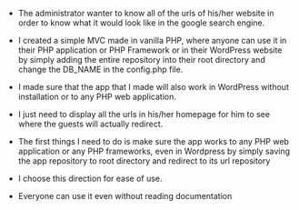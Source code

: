 * The administrator wanter to know all of the urls of his/her website in order to know what it would look like in the google search engine.
* I created a simple MVC made in vanilla PHP, where anyone can use it in their PHP application or PHP Framework or in their WordPress website by simply adding the entire repository into their root directory and change the DB_NAME in the config.php file.
* I made sure that the app that I made will also work in WordPress without installation or to any PHP web application.
* I just need to display all the urls in his/her homepage for him to see where the guests will actually redirect.



* The first things I need to do is make sure the app works to any PHP web application or any PHP frameworks, even in Wordpress by simply saving the app repository to root directory and redirect to its url repository
* I choose this direction for ease of use.
* Everyone can use it even without reading documentation